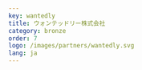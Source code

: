 ```yaml
---
key: wantedly
title: ウォンテッドリー株式会社
category: bronze
order: 7
logo: /images/partners/wantedly.svg
lang: ja
---
```

